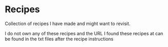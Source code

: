 # Recipes
Collection of recipes I have made and might want to revisit.

I do not own any of these recipes and the URL I found these recipes at can be found in the txt files after the recipe instructions
